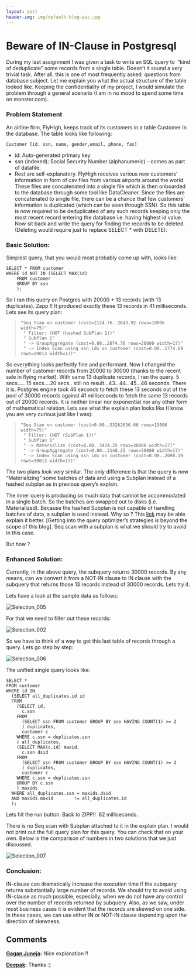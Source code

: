 ```yaml
---
layout: post
header-img: img/default-blog-pic.jpg
---
```


# Beware of IN-Clause in Postgresql

During my last assignment I was given a task to write an SQL query to  “kind of deduplicate” some records from a single table. Doesn’t it sound a very trivial task. After all, this is one of most frequently asked  questions from database subject. Let me explain you what the actual structure of the table looked like. Keeping the confidentiality of my project, I would simulate the problem through a general scenario (I am in no mood to spend some time on monster.com).

### Problem Statement

An airline firm, FlyHigh, keeps track of its customers in a table Customer in the database. The table looks like following: 
    
    
    Customer [id, ssn, name, gender,email, phone, fax]

  * id: Auto-generated primary key
  * ssn (indexed): Social Security Number (alphanumeric) - comes as part of datafile.
  * Rest are self-explanatory.
FlyHigh receives various new customers’ information in form of csv files from various airports around the world. These files are concatenated into a single file which is then onboarded to the database through some tool like DataCleaner. Since the files are concatenated to single file, there can be a chance that few customers’ information is duplicated (which can be seen through SSN). So this table is now required to be deduplicated of any such records keeping only the most recent record entering the database i.e. having highest id value. Now sit back and write the query for finding the records to be deleted. (Deleting would require just to replace SELECT * with DELETE). 

### Basic Solution:

Simplest query, that you would most probably come up with, looks like: 
    
    
    SELECT * FROM customer
    WHERE id NOT IN (SELECT MAX(id)
    	FROM customer
    	GROUP BY ssn
    	);

So I ran this query on Postgres with 20000 + 13 records (with 13 duplicates). Zapp !! It produced exactly these 13 records in 41 milliseconds. Lets see its query plan: 

> 
>     "Seq Scan on customer (cost=2124.76..2643.92 rows=10006 width=75)"
>      " Filter: (NOT (hashed SubPlan 1))"
>      " SubPlan 1"
>      " -> GroupAggregate (cost=0.00..2074.76 rows=20000 width=17)"
>      " -> Index Scan using ssn_idx on customer (cost=0.00..1774.69 rows=20013 width=17)"

So everything looks perfectly fine and performant. Now I changed the number of customer records from 20000 to 30000 (thanks to the recent sale in flying market). With same 13 duplicate records, I ran the query. 5 secs….. 15 secs….20 secs.. still no result...43.. 44.. 45...46 seconds. There it is. Postgres engine took 46 seconds to fetch these 13 seconds out of the pool of 30000 records against 41 milliseconds to fetch the same 13 records out of 20000 records. It is neither linear nor exponential nor any other form of mathematical relation. Lets see what the explain plan looks like (I know you are very curious just like I was): 

> 
>     "Seq Scan on customer (cost=0.00..53262636.66 rows=15006 width=75)"
>      " Filter: (NOT (SubPlan 1))"
>      " SubPlan 1"
>      " -> Materialize (cost=0.00..3474.25 rows=30000 width=17)"
>      " -> GroupAggregate (cost=0.00..3148.25 rows=30000 width=17)"
>      " -> Index Scan using ssn_idx on customer (cost=0.00..2698.19 rows=30013 width=17)"

The two plans look very similar. The only difference is that the query is now “Materializing” some batches of data and using a Subplan instead of a hashed subplan as in previous query’s explain.

The inner query is producing so much data that cannot be accommodated in a single batch. So the batches are swapped out to disks (i.e. Materialized). Because the hashed Subplan is not capable of handling batches of data, a subplan is used instead. Why so ? This [link](http://postgresql.1045698.n5.nabble.com/Why-will-hashed-SubPlan-not-use-multiple-batches-td5742450.html) may be able explain it better. [Getting into the query optimizer’s strategies is beyond the scope of this blog]. Seq scan with a subplan is what we should try to avoid in this case.

But how ?

### Enhanced Solution:

Currently, in the above query, the subquery returns 30000 records. By any means, can we convert it from a NOT-IN clause to IN clause with the subquery that returns those 13 records instead of 30000 records. Lets try it. 

Lets have a look at the sample data as follows:

![Selection_005](/wp-content/uploads/2014/03/Selection_005.png)

For that we need to filter out these records:

![Selection_002](/wp-content/uploads/2014/03/Selection_002.png)

So we have to think of a way to get this last table of records through a query. Lets go step by step:

![Selection_006](/wp-content/uploads/2014/03/Selection_006.png)

The unified single query looks like:
    
    
    SELECT *
    FROM customer
    WHERE id IN
      (SELECT all_duplicates.id id
      FROM
        (SELECT id,
          c.ssn
        FROM
          (SELECT ssn FROM customer GROUP BY ssn HAVING COUNT(1) >= 2
          ) duplicates,
          customer c
        WHERE c.ssn = duplicates.ssn
        ) all_duplicates,
        (SELECT MAX(c.id) maxid,
          c.ssn dsid
        FROM
          (SELECT ssn FROM customer GROUP BY ssn HAVING COUNT(1) >= 2
          ) duplicates,
          customer c
        WHERE c.ssn = duplicates.ssn
        GROUP BY c.ssn
        ) maxids
      WHERE all_duplicates.ssn = maxids.dsid
      AND maxids.maxid        != all_duplicates.id
      );

Lets hit the run button. Back to ZIPP!!  62 milliseconds.

There is no Seq scan with Subplan attached to it in the explain plan. I would not print out the full query plan for this query. You can check that on your own. Below is the comparison of numbers in two solutions that we just discussed.

![Selection_007](/wp-content/uploads/2014/03/Selection_007.png)

### **Conclusion:**

IN-clause can dramatically increase the execution time if the subquery returns substantially large number of records. We should try to avoid using IN-clause as much possible, especially, when we do not have any control over the number of records returned by subquery. Also, as we saw, under most business cases it is evident that the records are skewed on one side. In these cases, we can use either IN or NOT-IN clause depending upon the direction of skewness.

## Comments

**[Gagan Juneja](#9483 "2014-05-01 20:43:10"):** Nice explanation !!

**[Deepak](#9484 "2014-05-01 23:04:41"):** Thanks :)

